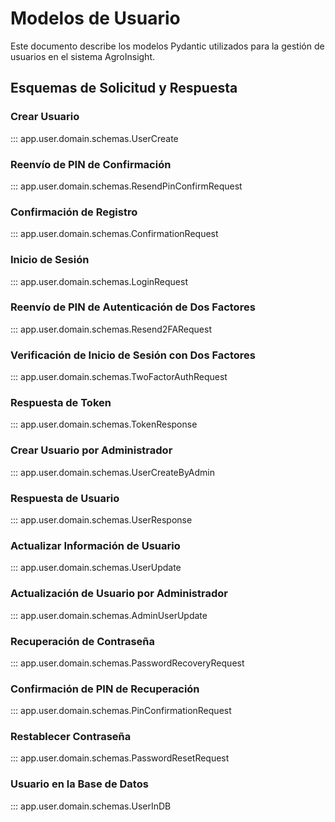 # Modelos de Usuario

Este documento describe los modelos Pydantic utilizados para la gestión de usuarios en el sistema AgroInsight.

## Esquemas de Solicitud y Respuesta

### Crear Usuario

::: app.user.domain.schemas.UserCreate

### Reenvío de PIN de Confirmación

::: app.user.domain.schemas.ResendPinConfirmRequest

### Confirmación de Registro

::: app.user.domain.schemas.ConfirmationRequest

### Inicio de Sesión

::: app.user.domain.schemas.LoginRequest

### Reenvío de PIN de Autenticación de Dos Factores

::: app.user.domain.schemas.Resend2FARequest

### Verificación de Inicio de Sesión con Dos Factores

::: app.user.domain.schemas.TwoFactorAuthRequest

### Respuesta de Token

::: app.user.domain.schemas.TokenResponse

### Crear Usuario por Administrador

::: app.user.domain.schemas.UserCreateByAdmin

### Respuesta de Usuario

::: app.user.domain.schemas.UserResponse

### Actualizar Información de Usuario

::: app.user.domain.schemas.UserUpdate

### Actualización de Usuario por Administrador

::: app.user.domain.schemas.AdminUserUpdate

### Recuperación de Contraseña

::: app.user.domain.schemas.PasswordRecoveryRequest

### Confirmación de PIN de Recuperación

::: app.user.domain.schemas.PinConfirmationRequest

### Restablecer Contraseña

::: app.user.domain.schemas.PasswordResetRequest

### Usuario en la Base de Datos

::: app.user.domain.schemas.UserInDB

